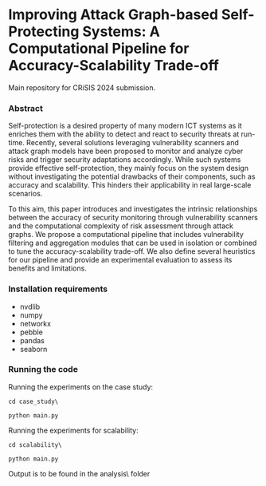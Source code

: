 # Improving Attack Graph-based Self-Protecting Systems: A Computational Pipeline for Accuracy-Scalability Trade-off

Main repository for CRiSIS 2024 submission.

### Abstract

Self-protection is a desired property of many modern ICT systems as it enriches them with the ability to detect and react to security threats at run-time.
Recently, several solutions leveraging vulnerability scanners and attack graph models have been proposed to monitor and analyze cyber risks and trigger security adaptations accordingly.
While such systems provide effective self-protection, they mainly focus on the system design without investigating the potential drawbacks of their components, such as accuracy and scalability.
This hinders their applicability in real large-scale scenarios.

To this aim, this paper introduces and investigates the intrinsic relationships between the accuracy of security monitoring through vulnerability scanners and the computational complexity of risk assessment through attack graphs. 
We propose a computational pipeline that includes vulnerability filtering and aggregation modules that can be used in isolation or combined to tune the accuracy-scalability trade-off.
We also define several heuristics for our pipeline and provide an experimental evaluation to assess its benefits and limitations.

### Installation requirements

- nvdlib
- numpy
- networkx
- pebble
- pandas
- seaborn

### Running the code

Running the experiments on the case study:

`cd case_study\`

`python main.py`

Running the experiments for scalability:

`cd scalability\`

`python main.py`

Output is to be found in the analysis\ folder
